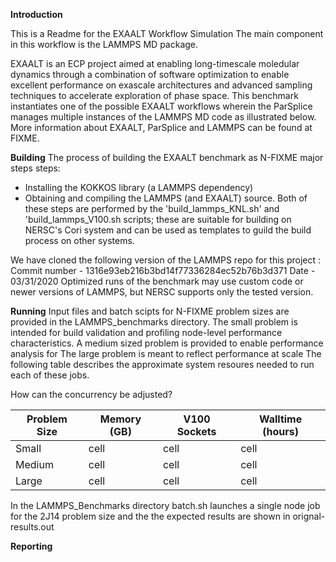 **Introduction**

This is a Readme for the EXAALT Workflow Simulation
The main component in this workflow is the LAMMPS MD package.

EXAALT is an ECP project aimed at enabling long-timescale moledular dynamics through a combination of software optimization 
to enable excellent performance on exascale architectures and advanced sampling techniques to accelerate exploration of phase space. This benchmark instantiates one of the possible EXAALT workflows wherein the ParSplice manages multiple instances of the LAMMPS MD code as illustrated below.
More information about EXAALT, ParSplice and LAMMPS can be found at FIXME.

**Building**
The process of building the EXAALT benchmark as N-FIXME major steps steps:
- Installing the KOKKOS library (a LAMMPS dependency)
- Obtaining and compiling the LAMMPS (and EXAALT) source.
Both of these steps are performed by the 'build_lammps_KNL.sh' and 'build_lammps_V100.sh scripts; these are suitable for building on NERSC's Cori system and can be used as templates to guild the build process on other systems.

We have cloned the following version of the LAMMPS repo for this project :
Commit number - 1316e93eb216b3bd14f77336284ec52b76b3d371
Date - 03/31/2020
Optimized runs of the benchmark may use custom code or newer versions of LAMMPS, but NERSC supports only the tested version.

**Running**
Input files and batch scipts for N-FIXME problem sizes are provided in the LAMMPS_benchmarks directory.
The small problem is intended for build validation and profiling node-level performance characteristics.
A medium sized problem is provided to enable performance analysis for 
The large problem is meant to reflect performance at scale
The following table describes the approximate system resoures needed to run each of these jobs.

How can the concurrency be adjusted?

| Problem Size | Memory (GB) | V100 Sockets | Walltime (hours) |
| ------ | ------ | ------ | ------ |
| Small | cell | cell | cell |
| Medium | cell | cell | cell |
| Large | cell | cell | cell |

In the LAMMPS_Benchmarks directory batch.sh launches a single node job for the 2J14 problem size and the the expected results are shown in orignal-results.out

**Reporting**
